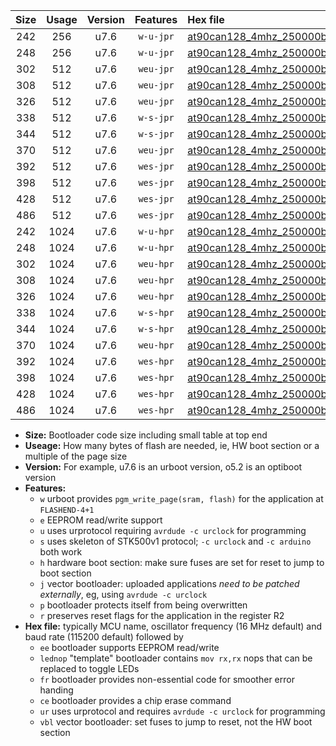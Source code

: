 |Size|Usage|Version|Features|Hex file|
|:-:|:-:|:-:|:-:|:--|
|242|256|u7.6|`w-u-jpr`|[at90can128_4mhz_250000bps_ur_vbl.hex](https://raw.githubusercontent.com/stefanrueger/urboot/main//at90can128_4mhz_250000bps_ur_vbl.hex)|
|248|256|u7.6|`w-u-jpr`|[at90can128_4mhz_250000bps_lednop_ur_vbl.hex](https://raw.githubusercontent.com/stefanrueger/urboot/main//at90can128_4mhz_250000bps_lednop_ur_vbl.hex)|
|302|512|u7.6|`weu-jpr`|[at90can128_4mhz_250000bps_ee_ur_vbl.hex](https://raw.githubusercontent.com/stefanrueger/urboot/main//at90can128_4mhz_250000bps_ee_ur_vbl.hex)|
|308|512|u7.6|`weu-jpr`|[at90can128_4mhz_250000bps_ee_lednop_ur_vbl.hex](https://raw.githubusercontent.com/stefanrueger/urboot/main//at90can128_4mhz_250000bps_ee_lednop_ur_vbl.hex)|
|326|512|u7.6|`weu-jpr`|[at90can128_4mhz_250000bps_ee_lednop_fr_ur_vbl.hex](https://raw.githubusercontent.com/stefanrueger/urboot/main//at90can128_4mhz_250000bps_ee_lednop_fr_ur_vbl.hex)|
|338|512|u7.6|`w-s-jpr`|[at90can128_4mhz_250000bps_vbl.hex](https://raw.githubusercontent.com/stefanrueger/urboot/main//at90can128_4mhz_250000bps_vbl.hex)|
|344|512|u7.6|`w-s-jpr`|[at90can128_4mhz_250000bps_lednop_vbl.hex](https://raw.githubusercontent.com/stefanrueger/urboot/main//at90can128_4mhz_250000bps_lednop_vbl.hex)|
|370|512|u7.6|`weu-jpr`|[at90can128_4mhz_250000bps_ee_lednop_fr_ce_ur_vbl.hex](https://raw.githubusercontent.com/stefanrueger/urboot/main//at90can128_4mhz_250000bps_ee_lednop_fr_ce_ur_vbl.hex)|
|392|512|u7.6|`wes-jpr`|[at90can128_4mhz_250000bps_ee_vbl.hex](https://raw.githubusercontent.com/stefanrueger/urboot/main//at90can128_4mhz_250000bps_ee_vbl.hex)|
|398|512|u7.6|`wes-jpr`|[at90can128_4mhz_250000bps_ee_lednop_vbl.hex](https://raw.githubusercontent.com/stefanrueger/urboot/main//at90can128_4mhz_250000bps_ee_lednop_vbl.hex)|
|428|512|u7.6|`wes-jpr`|[at90can128_4mhz_250000bps_ee_lednop_fr_vbl.hex](https://raw.githubusercontent.com/stefanrueger/urboot/main//at90can128_4mhz_250000bps_ee_lednop_fr_vbl.hex)|
|486|512|u7.6|`wes-jpr`|[at90can128_4mhz_250000bps_ee_lednop_fr_ce_vbl.hex](https://raw.githubusercontent.com/stefanrueger/urboot/main//at90can128_4mhz_250000bps_ee_lednop_fr_ce_vbl.hex)|
|242|1024|u7.6|`w-u-hpr`|[at90can128_4mhz_250000bps_ur.hex](https://raw.githubusercontent.com/stefanrueger/urboot/main//at90can128_4mhz_250000bps_ur.hex)|
|248|1024|u7.6|`w-u-hpr`|[at90can128_4mhz_250000bps_lednop_ur.hex](https://raw.githubusercontent.com/stefanrueger/urboot/main//at90can128_4mhz_250000bps_lednop_ur.hex)|
|302|1024|u7.6|`weu-hpr`|[at90can128_4mhz_250000bps_ee_ur.hex](https://raw.githubusercontent.com/stefanrueger/urboot/main//at90can128_4mhz_250000bps_ee_ur.hex)|
|308|1024|u7.6|`weu-hpr`|[at90can128_4mhz_250000bps_ee_lednop_ur.hex](https://raw.githubusercontent.com/stefanrueger/urboot/main//at90can128_4mhz_250000bps_ee_lednop_ur.hex)|
|326|1024|u7.6|`weu-hpr`|[at90can128_4mhz_250000bps_ee_lednop_fr_ur.hex](https://raw.githubusercontent.com/stefanrueger/urboot/main//at90can128_4mhz_250000bps_ee_lednop_fr_ur.hex)|
|338|1024|u7.6|`w-s-hpr`|[at90can128_4mhz_250000bps.hex](https://raw.githubusercontent.com/stefanrueger/urboot/main//at90can128_4mhz_250000bps.hex)|
|344|1024|u7.6|`w-s-hpr`|[at90can128_4mhz_250000bps_lednop.hex](https://raw.githubusercontent.com/stefanrueger/urboot/main//at90can128_4mhz_250000bps_lednop.hex)|
|370|1024|u7.6|`weu-hpr`|[at90can128_4mhz_250000bps_ee_lednop_fr_ce_ur.hex](https://raw.githubusercontent.com/stefanrueger/urboot/main//at90can128_4mhz_250000bps_ee_lednop_fr_ce_ur.hex)|
|392|1024|u7.6|`wes-hpr`|[at90can128_4mhz_250000bps_ee.hex](https://raw.githubusercontent.com/stefanrueger/urboot/main//at90can128_4mhz_250000bps_ee.hex)|
|398|1024|u7.6|`wes-hpr`|[at90can128_4mhz_250000bps_ee_lednop.hex](https://raw.githubusercontent.com/stefanrueger/urboot/main//at90can128_4mhz_250000bps_ee_lednop.hex)|
|428|1024|u7.6|`wes-hpr`|[at90can128_4mhz_250000bps_ee_lednop_fr.hex](https://raw.githubusercontent.com/stefanrueger/urboot/main//at90can128_4mhz_250000bps_ee_lednop_fr.hex)|
|486|1024|u7.6|`wes-hpr`|[at90can128_4mhz_250000bps_ee_lednop_fr_ce.hex](https://raw.githubusercontent.com/stefanrueger/urboot/main//at90can128_4mhz_250000bps_ee_lednop_fr_ce.hex)|

- **Size:** Bootloader code size including small table at top end
- **Useage:** How many bytes of flash are needed, ie, HW boot section or a multiple of the page size
- **Version:** For example, u7.6 is an urboot version, o5.2 is an optiboot version
- **Features:**
  + `w` urboot provides `pgm_write_page(sram, flash)` for the application at `FLASHEND-4+1`
  + `e` EEPROM read/write support
  + `u` uses urprotocol requiring `avrdude -c urclock` for programming
  + `s` uses skeleton of STK500v1 protocol; `-c urclock` and `-c arduino` both work
  + `h` hardware boot section: make sure fuses are set for reset to jump to boot section
  + `j` vector bootloader: uploaded applications *need to be patched externally*, eg, using `avrdude -c urclock`
  + `p` bootloader protects itself from being overwritten
  + `r` preserves reset flags for the application in the register R2
- **Hex file:** typically MCU name, oscillator frequency (16 MHz default) and baud rate (115200 default) followed by
  + `ee` bootloader supports EEPROM read/write
  + `lednop` "template" bootloader contains `mov rx,rx` nops that can be replaced to toggle LEDs
  + `fr` bootloader provides non-essential code for smoother error handing
  + `ce` bootloader provides a chip erase command
  + `ur` uses urprotocol and requires `avrdude -c urclock` for programming
  + `vbl` vector bootloader: set fuses to jump to reset, not the HW boot section
